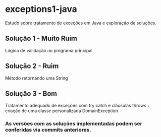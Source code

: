 # exceptions1-java
Estudo sobre tratamento de exceções em Java e exploração de soluções. 

## Solução 1 - Muito Ruim
Lógica de validação no programa principal

## Solução 2 - Ruim
Método retornando uma String

## Solução 3 - Bom
Tratamento adequado de exceções com try catch e cláusulas throws + criação de uma classe personalizada DomainException


### As versões com as soluções implementadas podem ser conferidas via commits anteriores.
